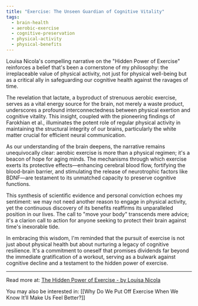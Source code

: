 ```yaml
---
title: "Exercise: The Unseen Guardian of Cognitive Vitality"
tags:
  - brain-health
  - aerobic-exercise
  - cognitive-preservation
  - physical-activity
  - physical-benefits
---
```

Louisa Nicola's compelling narrative on the "Hidden Power of Exercise" reinforces a belief that's been a cornerstone of my philosophy: the irreplaceable value of physical activity, not just for physical well-being but as a critical ally in safeguarding our cognitive health against the ravages of time.

The revelation that lactate, a byproduct of strenuous aerobic exercise, serves as a vital energy source for the brain, not merely a waste product, underscores a profound interconnectedness between physical exertion and cognitive vitality. This insight, coupled with the pioneering findings of Farokhian et al., illuminates the potent role of regular physical activity in maintaining the structural integrity of our brains, particularly the white matter crucial for efficient neural communication.

As our understanding of the brain deepens, the narrative remains unequivocally clear: aerobic exercise is more than a physical regimen; it's a beacon of hope for aging minds. The mechanisms through which exercise exerts its protective effects—enhancing cerebral blood flow, fortifying the blood-brain barrier, and stimulating the release of neurotrophic factors like BDNF—are testament to its unmatched capacity to preserve cognitive functions.

This synthesis of scientific evidence and personal conviction echoes my sentiment: we may not need another reason to engage in physical activity, yet the continuous discovery of its benefits reaffirms its unparalleled position in our lives. The call to "move your body" transcends mere advice; it's a clarion call to action for anyone seeking to protect their brain against time's inexorable tide.

In embracing this wisdom, I'm reminded that the pursuit of exercise is not just about physical health but about nurturing a legacy of cognitive resilience. It's a commitment to oneself that promises dividends far beyond the immediate gratification of a workout, serving as a bulwark against cognitive decline and a testament to the hidden power of exercise.

----

Read more at: [The Hidden Power of Exercise - by Louisa Nicola](https://neuroathletics.substack.com/p/the-hidden-power-of-exercise?utm_source=profile&utm_medium=reader2)

You may also be interested in: [[Why Do We Put Off Exercise When We Know It’ll Make Us Feel Better?]]